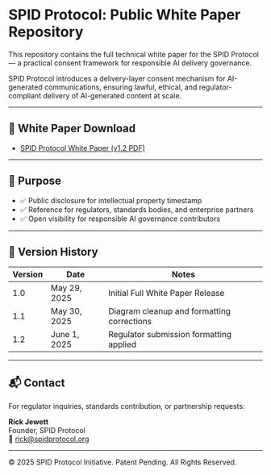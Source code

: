 # SPID Protocol: Public White Paper Repository

This repository contains the full technical white paper for the SPID Protocol — a practical consent framework for responsible AI delivery governance.

SPID Protocol introduces a delivery-layer consent mechanism for AI-generated communications, ensuring lawful, ethical, and regulator-compliant delivery of AI-generated content at scale.

---

## 📄 White Paper Download

- [SPID Protocol White Paper (v1.2 PDF)](./SPID-Protocol-White-Paper-v1.2.pdf)

---

## 🔎 Purpose

- ✅ Public disclosure for intellectual property timestamp
- ✅ Reference for regulators, standards bodies, and enterprise partners
- ✅ Open visibility for responsible AI governance contributors

---

## 📅 Version History

| Version | Date | Notes |
|---------|------|-------|
| 1.0 | May 29, 2025 | Initial Full White Paper Release |
| 1.1 | May 30, 2025 | Diagram cleanup and formatting corrections |
| 1.2 | June 1, 2025 | Regulator submission formatting applied |

---

## 📬 Contact

For regulator inquiries, standards contribution, or partnership requests:

**Rick Jewett**  
Founder, SPID Protocol  
📧 rick@spidprotocol.org

---

© 2025 SPID Protocol Initiative. Patent Pending. All Rights Reserved.
